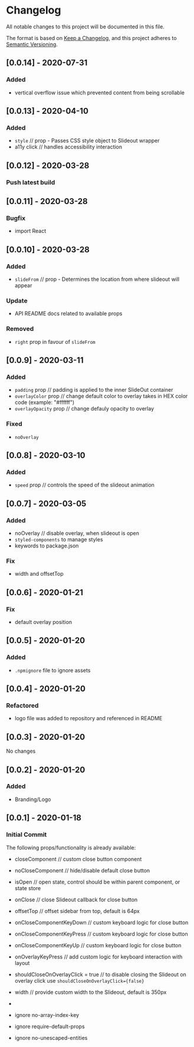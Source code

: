 # Changelog

All notable changes to this project will be documented in this file.

The format is based on [Keep a Changelog](https://keepachangelog.com/en/1.0.0/),
and this project adheres to [Semantic Versioning](https://semver.org/spec/v2.0.0.html).

## [0.0.14] - 2020-07-31

### Added

- vertical overflow issue which prevented content from being scrollable

## [0.0.13] - 2020-04-10

### Added

- `style` // prop - Passes CSS style object to Slideout wrapper
- a11y click // handles accessibility interaction

## [0.0.12] - 2020-03-28

### Push latest build

## [0.0.11] - 2020-03-28

### Bugfix

- import React

## [0.0.10] - 2020-03-28

### Added

- `slideFrom` // prop - Determines the location from where slideout will appear

### Update

- API README docs related to available props

### Removed

- `right` prop in favour of `slideFrom`

## [0.0.9] - 2020-03-11

### Added

- `padding` prop // padding is applied to the inner SlideOut container
- `overlayColor` prop // change default color to overlay takes in HEX color code (example: "#ffffff")
- `overlayOpacity` prop // change defauly opacity to overlay

### Fixed

- `noOverlay`

## [0.0.8] - 2020-03-10

### Added

- `speed` prop // controls the speed of the slideout animation

## [0.0.7] - 2020-03-05

### Added

- noOverlay // disable overlay, when slideout is open
- `styled-components` to manage styles
- keywords to package.json

### Fix

- width and offsetTop

## [0.0.6] - 2020-01-21

### Fix

- default overlay position

## [0.0.5] - 2020-01-20

### Added

- `.npmignore` file to ignore assets

## [0.0.4] - 2020-01-20

### Refactored

- logo file was added to repository and referenced in README

## [0.0.3] - 2020-01-20

No changes

## [0.0.2] - 2020-01-20

### Added

- Branding/Logo

## [0.0.1] - 2020-01-18

### Initial Commit

The following props/functionality is already available:

- closeComponent // custom close button component
- noCloseComponent // hide/disable default close button
- isOpen // open state, control should be within parent component, or state store
- onClose // close Slideout callback for close button
- offsetTop // offset sidebar from top, default is 64px
- onCloseComponentKeyDown // custom keyboard logic for close button
- onCloseComponentKeyPress // custom keyboard logic for close button
- onCloseComponentKeyUp // custom keyboard logic for close button
- onOverlayKeyPress // add custom logic for keyboard interaction with layout
- shouldCloseOnOverlayClick = true // to disable closing the Slideout on overlay click use `shouldCloseOnOverlayClick={false}`
- width // provide custom width to the Slideout, default is 350px

-
- ignore no-array-index-key
- ignore require-default-props
- ignore no-unescaped-entities
